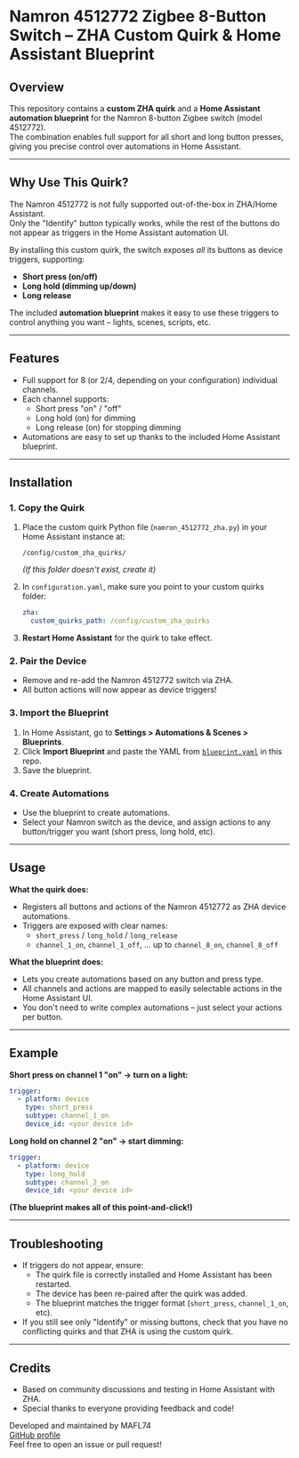 
# Namron 4512772 Zigbee 8-Button Switch – ZHA Custom Quirk & Home Assistant Blueprint

## Overview

This repository contains a **custom ZHA quirk** and a **Home Assistant automation blueprint** for the Namron 8-button Zigbee switch (model 4512772).  
The combination enables full support for all short and long button presses, giving you precise control over automations in Home Assistant.

---

## Why Use This Quirk?

The Namron 4512772 is not fully supported out-of-the-box in ZHA/Home Assistant.  
Only the "Identify" button typically works, while the rest of the buttons do not appear as triggers in the Home Assistant automation UI.

By installing this custom quirk, the switch exposes *all* its buttons as device triggers, supporting:

- **Short press (on/off)**
- **Long hold (dimming up/down)**
- **Long release**

The included **automation blueprint** makes it easy to use these triggers to control anything you want – lights, scenes, scripts, etc.

---

## Features

- Full support for 8 (or 2/4, depending on your configuration) individual channels.
- Each channel supports:
  - Short press "on" / "off"
  - Long hold (on) for dimming
  - Long release (on) for stopping dimming
- Automations are easy to set up thanks to the included Home Assistant blueprint.

---

## Installation

### 1. Copy the Quirk

1. Place the custom quirk Python file (`namron_4512772_zha.py`) in your Home Assistant instance at:

   ```
   /config/custom_zha_quirks/
   ```

   *(If this folder doesn't exist, create it)*

2. In `configuration.yaml`, make sure you point to your custom quirks folder:

   ```yaml
   zha:
     custom_quirks_path: /config/custom_zha_quirks
   ```

3. **Restart Home Assistant** for the quirk to take effect.

### 2. Pair the Device

- Remove and re-add the Namron 4512772 switch via ZHA.
- All button actions will now appear as device triggers!

### 3. Import the Blueprint

1. In Home Assistant, go to **Settings > Automations & Scenes > Blueprints**.
2. Click **Import Blueprint** and paste the YAML from [`blueprint.yaml`](blueprint.yaml) in this repo.
3. Save the blueprint.

### 4. Create Automations

- Use the blueprint to create automations.
- Select your Namron switch as the device, and assign actions to any button/trigger you want (short press, long hold, etc).

---

## Usage

**What the quirk does:**

- Registers all buttons and actions of the Namron 4512772 as ZHA device automations.
- Triggers are exposed with clear names:
  - `short_press` / `long_hold` / `long_release`
  - `channel_1_on`, `channel_1_off`, ... up to `channel_8_on`, `channel_8_off`

**What the blueprint does:**

- Lets you create automations based on any button and press type.
- All channels and actions are mapped to easily selectable actions in the Home Assistant UI.
- You don't need to write complex automations – just select your actions per button.

---

## Example

**Short press on channel 1 "on" → turn on a light:**

```yaml
trigger:
  - platform: device
    type: short_press
    subtype: channel_1_on
    device_id: <your device id>
```

**Long hold on channel 2 "on" → start dimming:**

```yaml
trigger:
  - platform: device
    type: long_hold
    subtype: channel_2_on
    device_id: <your device id>
```

**(The blueprint makes all of this point-and-click!)**

---

## Troubleshooting

- If triggers do not appear, ensure:
  - The quirk file is correctly installed and Home Assistant has been restarted.
  - The device has been re-paired after the quirk was added.
  - The blueprint matches the trigger format (`short_press`, `channel_1_on`, etc).
- If you still see only "Identify" or missing buttons, check that you have no conflicting quirks and that ZHA is using the custom quirk.

---

## Credits

- Based on community discussions and testing in Home Assistant with ZHA.
- Special thanks to everyone providing feedback and code!

Developed and maintained by MAFL74  
[GitHub profile](https://github.com/MAFL74)  
Feel free to open an issue or pull request!
